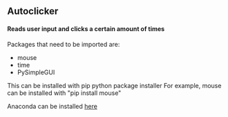 ## Autoclicker 
#### Reads user input and clicks a certain amount of times

Packages that need to be imported are:
- mouse
- time
- PySimpleGUI

This can be installed with pip python package installer
For example, mouse can be installed with "pip install mouse"

Anaconda can be installed [here](https://www.anaconda.com/)
